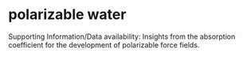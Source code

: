 # polarizable water

Supporting Information/Data availability: Insights from the absorption coefficient for the development of polarizable force fields.
